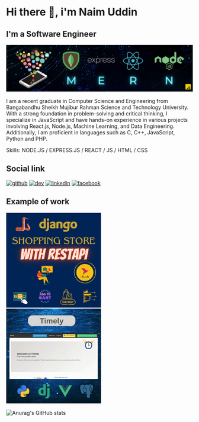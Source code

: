 # Hi there 👋, i'm Naim Uddin
## I'm a Software Engineer

![Software Engineer](https://github.com/naimuddin01/naimuddin01/blob/main/banner.jpg)

I am a recent graduate in Computer Science and Engineering from Bangabandhu Sheikh Mujibur Rahman Science and Technology University. With a strong foundation in problem-solving and critical thinking, I specialize in JavaScript and have hands-on experience in various projects involving React.js, Node.js, Machine Learning, and Data Engineering. Additionally, I am proficient in languages such as C, C++, JavaScript, Python and PHP.

Skills: NODE.JS / EXPRESS.JS / REACT / JS / HTML / CSS

## Social link
[<img src='https://cdn.jsdelivr.net/npm/simple-icons@3.0.1/icons/github.svg' alt='github' height='40'>](https://github.com/naimuddin01)  [<img src='https://cdn.jsdelivr.net/npm/simple-icons@3.0.1/icons/dev-dot-to.svg' alt='dev' height='40'>](https://dev.to/naimuddin01)  [<img src='https://cdn.jsdelivr.net/npm/simple-icons@3.0.1/icons/linkedin.svg' alt='linkedin' height='40'>](https://www.linkedin.com/in/https://www.linkedin.com/in/sharif-naim-uddin//)  [<img src='https://cdn.jsdelivr.net/npm/simple-icons@3.0.1/icons/facebook.svg' alt='facebook' height='40'>](https://www.facebook.com/https://www.facebook.com/BsmrstuNaimUddin/)  

## Example of work
<img src="https://github.com/AAhadNur/AAhadNur/blob/main/Daintree.gif" width="256"></img>
<img src="https://github.com/AAhadNur/AAhadNur/blob/main/Timely.gif" width="256"></img>



![Anurag's GitHub stats](https://github-readme-stats.vercel.app/api?username=naimuddin01&show_icons=true&theme=transparent)
